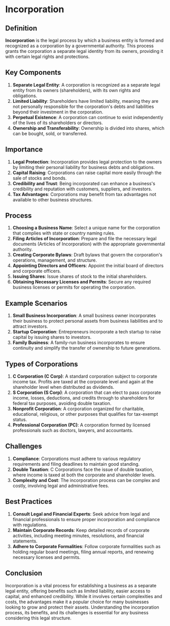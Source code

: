 # Incorporation

## Definition
**Incorporation** is the legal process by which a business entity is formed and recognized as a corporation by a governmental authority. This process grants the corporation a separate legal identity from its owners, providing it with certain legal rights and protections.

## Key Components
1. **Separate Legal Entity**: A corporation is recognized as a separate legal entity from its owners (shareholders), with its own rights and obligations.
2. **Limited Liability**: Shareholders have limited liability, meaning they are not personally responsible for the corporation's debts and liabilities beyond their investment in the corporation.
3. **Perpetual Existence**: A corporation can continue to exist independently of the lives of its shareholders or directors.
4. **Ownership and Transferability**: Ownership is divided into shares, which can be bought, sold, or transferred.

## Importance
1. **Legal Protection**: Incorporation provides legal protection to the owners by limiting their personal liability for business debts and obligations.
2. **Capital Raising**: Corporations can raise capital more easily through the sale of stocks and bonds.
3. **Credibility and Trust**: Being incorporated can enhance a business's credibility and reputation with customers, suppliers, and investors.
4. **Tax Advantages**: Corporations may benefit from tax advantages not available to other business structures.

## Process
1. **Choosing a Business Name**: Select a unique name for the corporation that complies with state or country naming rules.
2. **Filing Articles of Incorporation**: Prepare and file the necessary legal documents (Articles of Incorporation) with the appropriate governmental authority.
3. **Creating Corporate Bylaws**: Draft bylaws that govern the corporation's operations, management, and structure.
4. **Appointing Directors and Officers**: Appoint the initial board of directors and corporate officers.
5. **Issuing Shares**: Issue shares of stock to the initial shareholders.
6. **Obtaining Necessary Licenses and Permits**: Secure any required business licenses or permits for operating the corporation.

## Example Scenarios
1. **Small Business Incorporation**: A small business owner incorporates their business to protect personal assets from business liabilities and to attract investors.
2. **Startup Corporation**: Entrepreneurs incorporate a tech startup to raise capital by issuing shares to investors.
3. **Family Business**: A family-run business incorporates to ensure continuity and simplify the transfer of ownership to future generations.

## Types of Corporations
1. **C Corporation (C Corp)**: A standard corporation subject to corporate income tax. Profits are taxed at the corporate level and again at the shareholder level when distributed as dividends.
2. **S Corporation (S Corp)**: A corporation that can elect to pass corporate income, losses, deductions, and credits through to shareholders for federal tax purposes, avoiding double taxation.
3. **Nonprofit Corporation**: A corporation organized for charitable, educational, religious, or other purposes that qualifies for tax-exempt status.
4. **Professional Corporation (PC)**: A corporation formed by licensed professionals such as doctors, lawyers, and accountants.

## Challenges
1. **Compliance**: Corporations must adhere to various regulatory requirements and filing deadlines to maintain good standing.
2. **Double Taxation**: C Corporations face the issue of double taxation, where income is taxed at both the corporate and shareholder levels.
3. **Complexity and Cost**: The incorporation process can be complex and costly, involving legal and administrative fees.

## Best Practices
1. **Consult Legal and Financial Experts**: Seek advice from legal and financial professionals to ensure proper incorporation and compliance with regulations.
2. **Maintain Corporate Records**: Keep detailed records of corporate activities, including meeting minutes, resolutions, and financial statements.
3. **Adhere to Corporate Formalities**: Follow corporate formalities such as holding regular board meetings, filing annual reports, and renewing necessary licenses and permits.

## Conclusion
Incorporation is a vital process for establishing a business as a separate legal entity, offering benefits such as limited liability, easier access to capital, and enhanced credibility. While it involves certain complexities and costs, the advantages make it a popular choice for many businesses looking to grow and protect their assets. Understanding the incorporation process, its benefits, and its challenges is essential for any business considering this legal structure.

